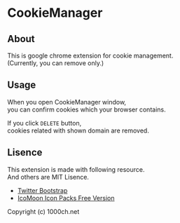 # CookieManager

## About

This is google chrome extension for cookie management.  
(Currently, you can remove only.)  

## Usage

When you open CookieManager window,  
you can confirm cookies which your browser contains.  

If you click `DELETE` button,  
cookies related with shown domain are removed.  

## Lisence

This extension is made with following resource.  
And others are MIT Lisence.  

+ [Twitter Bootstrap](http://twitter.github.io/bootstrap/)
+ [IcoMoon Icon Packs Free Version](http://icomoon.io/#preview-free)

Copyright (c) 1000ch.net  